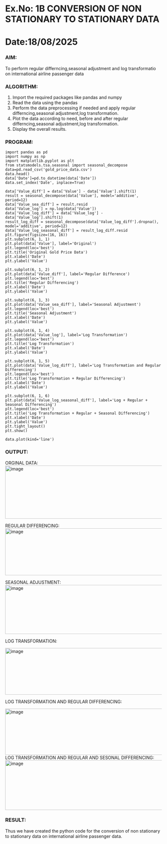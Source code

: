 # Ex.No: 1B                     CONVERSION OF NON STATIONARY TO STATIONARY DATA
# Date:18/08/2025 

### AIM:
To perform regular differncing,seasonal adjustment and log transformatio on international airline passenger data
### ALGORITHM:
1. Import the required packages like pandas and numpy
2. Read the data using the pandas
3. Perform the data preprocessing if needed and apply regular differncing,seasonal adjustment,log transformation.
4. Plot the data according to need, before and after regular differncing,seasonal adjustment,log transformation.
5. Display the overall results.
### PROGRAM:
```
import pandas as pd
import numpy as np
import matplotlib.pyplot as plt
from statsmodels.tsa.seasonal import seasonal_decompose
data=pd.read_csv('gold_price_data.csv')
data.head()
data['Date']=pd.to_datetime(data['Date']) 
data.set_index('Date', inplace=True)
```
```
data['Value_diff'] = data['Value'] - data['Value'].shift(1)
result = seasonal_decompose(data['Value'], model='additive', period=12)
data['Value_sea_diff'] = result.resid
data['Value_log'] = np.log(data['Value'])
data['Value_log_diff'] = data['Value_log'] - data['Value_log'].shift(1)
result_log_diff = seasonal_decompose(data['Value_log_diff'].dropna(), model='additive', period=12)
data['Value_log_seasonal_diff'] = result_log_diff.resid
plt.figure(figsize=(16, 16))
plt.subplot(6, 1, 1)
plt.plot(data['Value'], label='Original')
plt.legend(loc='best')
plt.title('Original Gold Price Data')
plt.xlabel('Date')
plt.ylabel('Value')
```
```
plt.subplot(6, 1, 2)
plt.plot(data['Value_diff'], label='Regular Difference')
plt.legend(loc='best')
plt.title('Regular Differencing')
plt.xlabel('Date')
plt.ylabel('Value')

```
```
plt.subplot(6, 1, 3)
plt.plot(data['Value_sea_diff'], label='Seasonal Adjustment')
plt.legend(loc='best')
plt.title('Seasonal Adjustment')
plt.xlabel('Date')
plt.ylabel('Value')
```
```
plt.subplot(6, 1, 4)
plt.plot(data['Value_log'], label='Log Transformation')
plt.legend(loc='best')
plt.title('Log Transformation')
plt.xlabel('Date')
plt.ylabel('Value')
```
```
plt.subplot(6, 1, 5)
plt.plot(data['Value_log_diff'], label='Log Transformation and Regular Differencing')
plt.legend(loc='best')
plt.title('Log Transformation + Regular Differencing')
plt.xlabel('Date')
plt.ylabel('Value')

```
```
plt.subplot(6, 1, 6)
plt.plot(data['Value_log_seasonal_diff'], label='Log + Regular + Seasonal Differencing')
plt.legend(loc='best')
plt.title('Log Transformation + Regular + Seasonal Differencing')
plt.xlabel('Date')
plt.ylabel('Value')
plt.tight_layout()
plt.show()

```
```
data.plot(kind='line')

```

### OUTPUT:
ORGINAL DATA:
<img width="910" height="171" alt="image" src="https://github.com/user-attachments/assets/f77922a8-0fd2-45ab-bd46-f962522640a4" />


REGULAR DIFFERENCING:
<img width="917" height="151" alt="image" src="https://github.com/user-attachments/assets/21dc3ebb-099f-4303-b538-74a4f74b33fd" />



SEASONAL ADJUSTMENT:
<img width="913" height="158" alt="image" src="https://github.com/user-attachments/assets/2f60b0bc-c141-4991-a49a-701f54c17110" />



LOG TRANSFORMATION:


<img width="920" height="150" alt="image" src="https://github.com/user-attachments/assets/cbb88668-361a-4eed-8631-ffac4712d6d5" />

LOG TRANSFORMATION AND REGULAR DIFFERENCING:




<img width="913" height="149" alt="image" src="https://github.com/user-attachments/assets/62439c85-6340-497a-88fd-cb7c51c02d90" />
LOG TRANSFORMATION AND REGULAR AND SESONAL DIFFERENCING:



<img width="939" height="160" alt="image" src="https://github.com/user-attachments/assets/9db08570-8871-485f-8647-f664f51f4709" />

### RESULT:
Thus we have created the python code for the conversion of non stationary to stationary data on international airline passenger
data.
